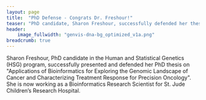 ```yaml
---
layout: page
title:  "PhD Defense - Congrats Dr. Freshour!"
teaser: "PhD candidate, Sharon Freshour, successfully defended her thesis"
header:
    image_fullwidth: "genvis-dna-bg_optimized_v1a.png"
breadcrumb: true
---
```

Sharon Freshour, PhD candidate in the Human and Statistical Genetics (HSG) program, successfully presented and defended her PhD thesis on "Applications of Bioinformatics for Exploring the Genomic Landscape of Cancer and Characterizing Treatment Response for Precision Oncology". She is now working as a Bioinformatics Research Scientist for St. Jude Children’s Research Hospital.
